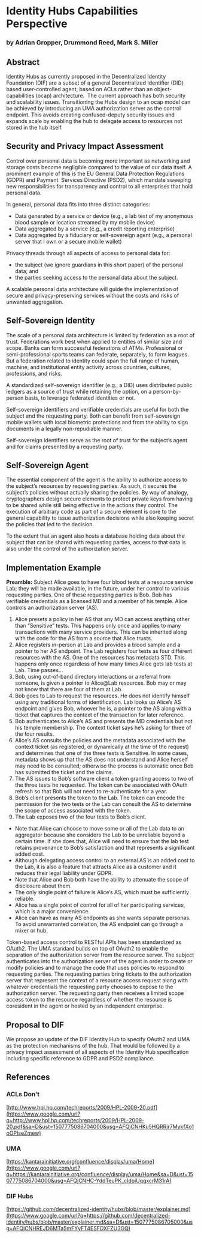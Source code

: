 # Identity Hubs Capabilities Perspective

### by Adrian Gropper, Drummond Reed, Mark S. Miller

## Abstract

Identity Hubs as currently proposed in the Decentralized Identity
Foundation (DIF) are a subset of a general Decentralized Identifier
(DID) based user-controlled agent, based on ACLs rather than an
object-capabilities (ocap) architecture.  The current approach has
both security and scalability issues. Transitioning the Hubs design to
an ocap model can be achieved by introducing an UMA authorization
server as the control endpoint. This avoids creating confused-deputy
security issues and expands scale by enabling the hub to delegate
access to resources not stored in the hub itself.

## Security and Privacy Impact Assessment

Control over personal data is becoming more important
as networking and storage costs become negligible compared to the value
of our data itself. A prominent example of this is the EU General Data
Protection Regulations (GDPR) and Payment  Services Directive (PSD2),
which mandate sweeping new responsibilities for transparency and control
to all enterprises that hold personal data.



In general, personal data fits into three distinct
categories:

-   Data generated by a service or device (e.g., a lab
    test of my anonymous blood sample or location streamed by my
    mobile device)
-   Data aggregated by a service (e.g., a credit
    reporting enterprise)
-   Data aggregated by a fiduciary or self-sovereign
    agent (e.g., a personal server that I own or a secure
    mobile wallet)

Privacy threads through all aspects of access to
personal data for:

-   the subject (we ignore guardians in this short paper)
    of the personal data; and
-   the parties seeking access to the personal data
    about the subject. 

A scalable personal data architecture will guide the
implementation of secure and privacy-preserving services without the
costs and risks of unwanted aggregation.

## Self-Sovereign Identity

The scale of a personal data architecture is limited by federation
as a root of trust. Federations work best when
applied to entities of similar size and scope. Banks can form successful
federations of ATMs. Professional or semi-professional sports teams can
federate, separately, to form leagues. But a federation related to
identity could span the full range of human, machine, and institutional
entity activity across countries, cultures, professions, and risks.

A standardized self-sovereign identifier (e.g., a DID) uses
distributed public ledgers as a source of trust while retaining the
option, on a person-by-person basis, to leverage federated
identities or not.

Self-sovereign identifiers and verifiable credentials
are useful for both the subject and the requesting party. Both can
benefit from self-sovereign mobile wallets with local biometric
protections and from the ability to sign documents in a legally
non-repudiable manner.

Self-sovereign identifiers serve as the root of trust
for the subject’s agent and for claims presented by a requesting
party.

## Self-Sovereign Agent

The essential component of the agent is the ability to
authorize access to the subject’s resources by requesting parties. As
such, it secures the subject’s policies without actually sharing the
policies. By way of analogy, cryptographers design secure elements to
protect private keys from having to be shared while still being
effective in the actions they control. The execution of arbitrary code
as part of a secure element is core to the general capability to issue
authorization decisions while also keeping secret the policies that led
to the decision.

To the extent that an agent also hosts a database
holding data about the subject that can be shared with requesting
parties, access to that data is also under the control of the
authorization server.

## Implementation Example

**Preamble:** Subject Alice goes to have four blood tests at
a resource service Lab; they will be made available, in the future, under
her control to various requesting parties. One of these requesting
parties is Bob. Bob has verifiable credentials as a licensed MD and a
member of his temple. Alice controls an authorization server
(AS).

1.  Alice presets a policy in her AS that any MD can
    access anything other than “Sensitive” tests. This happens only once
    and applies to many transactions with many service providers. This
    can be inherited along with the code for the AS from a source that
    Alice trusts.
2.  Alice registers in-person at Lab and provides a
    blood sample and a pointer to her AS endpoint. The Lab registers four
    tests as four different resources with the AS. One of the resources has
    metadata STD. This happens only once regardless of how many times
    Alice gets lab tests at Lab. Time passes...
3.  Bob, using out-of-band directory interactions or a
    referral from someone, is given a pointer to Alice@Lab resources.
    Bob may or may not know that there are four of them at Lab.
4.  Bob goes to Lab to request the resources. He does
    not identify himself using any traditional forms of identification.
    Lab looks up Alice’s AS endpoint and gives Bob, whoever he is, a
    pointer to the AS along with a ticket that captures the context of
    the transaction for later reference.
5.  Bob authenticates to Alice’s AS and presents the MD
    credentials but not his temple membership. The context ticket says
    he’s asking for three of the four results.
6.  Alice’s AS consults the policies and the metadata
    associated with the context ticket (as registered, or dynamically at
    the time of the request) and determines that one of the three tests
    is Sensitive. In some cases, metadata shows up that the AS does not
    understand and Alice herself may need to be consulted; otherwise the
    process is automatic once Bob has submitted the ticket and
    the claims.
7.  The AS issues to Bob’s software client a token
    granting access to two of the three tests he requested. The token can be
    associated with OAuth refresh so that Bob will not need to
    re-authenticate for a year.
8.  Bob’s client presents the token to the Lab. The
    token can encode the permission for the two tests or the Lab can
    consult the AS to determine the scope of access associated with
    the token.
9.  The Lab exposes two of the four tests to
    Bob’s client.

-   Note that Alice can choose to move some or all of
    the Lab data to an aggregator because she considers the Lab to be
    unreliable beyond a certain time. If she does that, Alice will need
    to ensure that the lab test retains provenance to Bob’s
    satisfaction and that represents a significant added cost. 
-   Although delegating access control to an external
    AS is an added cost to the Lab, it is also a feature that attracts
    Alice as a customer and it reduces their legal liability
    under GDPR.
-   Note that Alice and Bob both have the ability to
    attenuate the scope of disclosure about them.
-   The only single point of failure is Alice’s AS,
    which must be sufficiently reliable.
-   Alice has a single point of control for all of her
    participating services, which is a major convenience.
-   Alice can have as many AS endpoints as she wants
    separate personas. To avoid unwarranted correlation, the AS endpoint
    can go through a mixer or hub.

Token-based access control to RESTful APIs has been standardized
as OAuth2. The UMA standard builds on top of OAuth2 to enable the
separation of the authorization server from the resource server. The
subject authenticates into the authorization
server of the agent in order to create or modify policies and to manage
the code that uses policies to respond to requesting parties. The
requesting parties bring tickets to the authorization server that
represent the context of a resource access request along with whatever
credentials the requesting party chooses to expose to the authorization
server. The requesting party then receives a limited scope
access token to the resource
regardless of whether the resource is coresident in the agent or hosted
by an independent enterprise.

## Proposal to DIF

We propose an update of the DIF Identity Hub to specify
OAuth2 and UMA as the protection mechanisms of the hub. That would be
followed by a privacy impact assessment of all aspects of the Identity
Hub specification including specific reference to GDPR and PSD2
compliance.

## References

### ACLs Don’t
[http://www.hpl.hp.com/techreports/2009/HPL-2009-20.pdf](https://www.google.com/url?q=http://www.hpl.hp.com/techreports/2009/HPL-2009-20.pdf&sa=D&ust=1507775086704000&usg=AFQjCNHKu5HQRRjr7MykfXo1oOPIseZmew)

### UMA
[https://kantarainitiative.org/confluence/display/uma/Home](https://www.google.com/url?q=https://kantarainitiative.org/confluence/display/uma/Home&sa=D&ust=1507775086704000&usg=AFQjCNHC-YddTeuPK_cIdoiUqqxcrM31rA)

### DIF Hubs

[https://github.com/decentralized-identity/hubs/blob/master/explainer.md](https://www.google.com/url?q=https://github.com/decentralized-identity/hubs/blob/master/explainer.md&sa=D&ust=1507775086705000&usg=AFQjCNHREJD6MTa5mFYyFT4ESFDXFZU3GQ)



